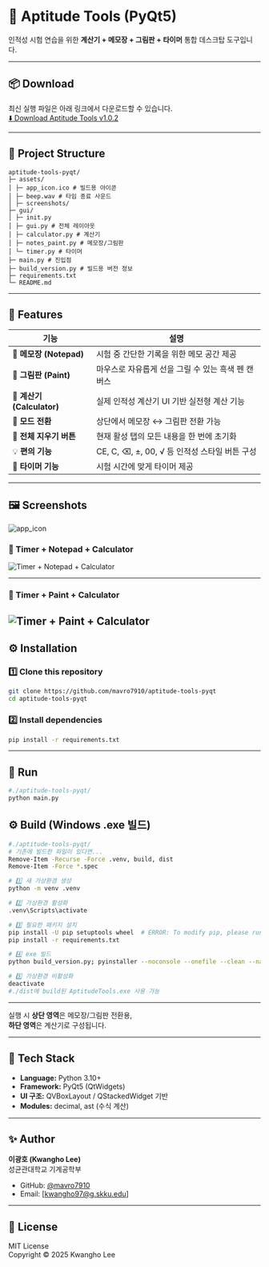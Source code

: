 # 🧮 Aptitude Tools (PyQt5)

인적성 시험 연습을 위한 **계산기 + 메모장 + 그림판 + 타이머** 통합 데스크탑 도구입니다.

---

## 📦 Download
최신 실행 파일은 아래 링크에서 다운로드할 수 있습니다.  
[⬇️ Download Aptitude Tools v1.0.2](https://github.com/mavro7910/aptitude-tools-pyqt/releases/latest)

---

## 📁 Project Structure

```
aptitude-tools-pyqt/
├─ assets/
│ ├─ app_icon.ico # 빌드용 아이콘
│ ├─ beep.wav # 타임 종료 사운드
│ ├─ screenshots/
├─ gui/
│ ├─ init.py
│ ├─ gui.py # 전체 레이아웃
│ ├─ calculator.py # 계산기
│ ├─ notes_paint.py # 메모장/그림판
│ └─ timer.py # 타이머
├─ main.py # 진입점
├─ build_version.py # 빌드용 버전 정보
├─ requirements.txt
└─ README.md
```

---

## 📌 Features

| 기능 | 설명 |
|------|------|
| 🧾 **메모장 (Notepad)** | 시험 중 간단한 기록을 위한 메모 공간 제공 |
| 🎨 **그림판 (Paint)** | 마우스로 자유롭게 선을 그릴 수 있는 흑색 펜 캔버스 |
| 🧮 **계산기 (Calculator)** | 실제 인적성 계산기 UI 기반 실전형 계산 기능 |
| 🔄 **모드 전환** | 상단에서 메모장 ↔ 그림판 전환 가능 |
| 🧹 **전체 지우기 버튼** | 현재 활성 탭의 모든 내용을 한 번에 초기화 |
| 💡 **편의 기능** | CE, C, ⌫, ±, 00, √ 등 인적성 스타일 버튼 구성 |
| 🧠 **타이머 기능** | 시험 시간에 맞게 타이머 제공 |

---

## 🖼️ Screenshots

![app_icon](./assets/app_icon.ico)

### 🧾 Timer + Notepad + Calculator
![Timer + Notepad + Calculator](./assets/screenshots/notepad_calculator_251016.jpg)

---

### 🎨 Timer + Paint + Calculator
![Timer + Paint + Calculator](./assets/screenshots/paint_calculator_251016.jpg)
---

## ⚙️ Installation

### 1️⃣ Clone this repository
```bash
git clone https://github.com/mavro7910/aptitude-tools-pyqt
cd aptitude-tools-pyqt
```

### 2️⃣ Install dependencies
```bash
pip install -r requirements.txt
```

---

## 🚀 Run
```bash
#./aptitude-tools-pyqt/
python main.py
```


## ⚙️ Build (Windows .exe 빌드)

```bash
#./aptitude-tools-pyqt/
# 기존에 빌드한 파일이 있다면...
Remove-Item -Recurse -Force .venv, build, dist
Remove-Item -Force *.spec
```

```bash
# 1️⃣ 새 가상환경 생성
python -m venv .venv
```

```bash
# 2️⃣ 가상환경 활성화
.venv\Scripts\activate
```

```bash
# 3️⃣ 필요한 패키지 설치
pip install -U pip setuptools wheel  # ERROR: To modify pip, please run the following command: 에러 발생 시 에러 내용 하단 명령어로 재설치
pip install -r requirements.txt
```

```bash
# 4️⃣ exe 빌드
python build_version.py; pyinstaller --noconsole --onefile --clean --name "AptitudeTools" --icon "assets/app_icon.ico" --add-data "assets;assets" --version-file "version_file.txt" main.py
```

```bash
# 5️⃣ 가상환경 비활성화
deactivate
#./dist에 build된 AptitudeTools.exe 사용 가능
```

---

실행 시 **상단 영역**은 메모장/그림판 전환용,  
**하단 영역**은 계산기로 구성됩니다.

---

## 🧠 Tech Stack
- **Language:** Python 3.10+
- **Framework:** PyQt5 (QtWidgets)
- **UI 구조:** QVBoxLayout / QStackedWidget 기반
- **Modules:** decimal, ast (수식 계산)

---

## ✨ Author
**이광호 (Kwangho Lee)**  
성균관대학교 기계공학부  

- GitHub: [@mavro7910](https://github.com/mavro7910)  
- Email: [kwangho97@g.skku.edu]

---

## 📜 License
MIT License  
Copyright © 2025 Kwangho Lee
